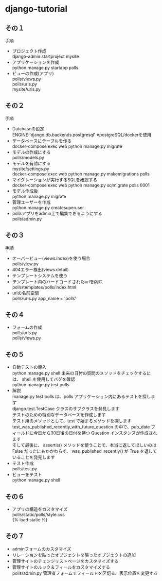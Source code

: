 # django-tutorial  
## その１  
 手順  
  - プロジェクト作成  
  django-admin startproject mysite  
  - アプリケーションを作成  
  python manage.py startapp polls  
  - ビューの作成(アプリ)  
  polls/views.py  
  polls/urls.py  
  mysite/urls.py  

## その２  
 手順  
  - Databaseの設定  
  ENGINE:'django.db.backends.postgresql' ※postgreSQL/dockerを使用   
  - データベースにテーブルを作る  
  docker-compose exec web python manage.py migrate  
  - モデルの作成にする  
  polls/models.py  
  - モデルを有効にする  
  mysite/settings.py  
  docker-compose exec web python manage.py makemigrations polls  
  - マイグレーションが実行するSQLを確認する  
  docker-compose exec web python manage.py sqlmigrate polls 0001  
  - モデル作成後  
  python manage.py migrate  
  - 管理ユーザーを作成  
  python manage.py createsuperuser  
  - pollsアプリをadmin上で編集できるようにする  
  polls/admin.py  

## その３ 
 手順  
  - オーバービュー(views.index)を使う場合  
  polls/view.py  
  - 404エラー検出(views.detail)  
  - テンプレートシステムを使う  
  - テンプレート内のハードコードされたurlを削除  
  polls/templates/polls/index.html  
  - urlの名前空間  
  polls/urls.py app_name = 'polls'  

## その４  
 - フォームの作成  
 polls/urls.py  
 polls/views.py  

## その５  
 - 自動テストの導入  
 python manage.py shell 未来の日付の質問のメソッドをチェックするには、 shell を使用してバグを確認  
 python manage.py test polls  
 - 解説  
 manage.py test polls は、polls アプリケーション内にあるテストを探します  
 django.test.TestCase クラスのサブクラスを発見します  
 テストのための特別なデータベースを作成します  
 テスト用のメソッドとして、test で始まるメソッドを探します  
 test_was_published_recently_with_future_question の中で、pub_date フィールドに今日から30日後の日付を持つ Question インスタンスが作成されます  
 そして最後に、 assertIs() メソッドを使うことで、本当に返してほしいのは False だったにもかかわらず、 was_published_recently() が True を返していることを発見します  
 - テスト作成  
 polls/test.py  
 - ビューをテスト  
python manage.py shell  

## その６  
 - アプリの構造をカスタマイズ  
 polls/static/polls/style.css  
 {% load static %}  
 <link rel="stylesheet" type="text/css" href="{% static 'polls/style.css' %}">  

## その７  
 - adminフォームのカスタマイズ  
 - リレーションを貼ったオブジェクトを張ったオブジェクトの追加  
 - 管理サイトのチェンジリストページをカスタマイズする  
 - 管理サイトのルック＆フィールをカスタマイズする  
 polls/admin.py 管理者フォームでフィールドを区切る、表示位置を変更する  
